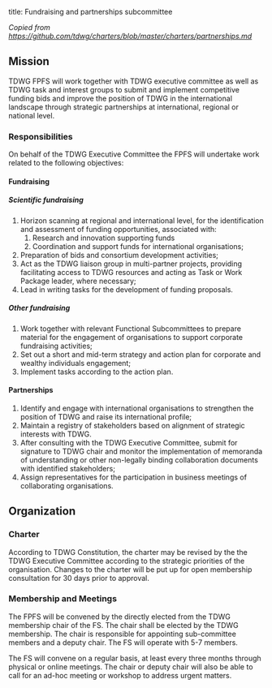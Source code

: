 title: Fundraising and partnerships subcommittee

_Copied from <https://github.com/tdwg/charters/blob/master/charters/partnerships.md>_

## Mission

TDWG FPFS will work together with TDWG executive committee as well as TDWG task and interest groups to submit and implement competitive funding bids and improve the position of TDWG in the international landscape through strategic partnerships at international, regional or national level.

### Responsibilities

On behalf of the TDWG Executive Committee the FPFS will undertake work related to the following objectives:

#### Fundraising

##### Scientific fundraising 

1. Horizon scanning at regional and international level, for the identification and assessment of funding opportunities, associated with:
    1. Research and innovation supporting funds
    1. Coordination and support funds for international organisations;
1. Preparation of bids and consortium development activities;
1. Act as the TDWG liaison group in multi-partner projects, providing facilitating access to TDWG resources and acting as Task or Work Package leader, where necessary;
1. Lead in writing tasks for the development of funding proposals.

##### Other fundraising

1. Work together with relevant Functional Subcommittees to prepare material for the engagement of organisations to support corporate fundraising activities;
1. Set out a short and mid-term strategy and action plan for corporate and wealthy individuals engagement;
1. Implement tasks according to the action plan.

#### Partnerships

1. Identify and engage with international organisations to strengthen the position of TDWG and raise its international profile;
1. Maintain a registry of stakeholders based on alignment of strategic interests with TDWG.
1. After consulting with the TDWG Executive Committee, submit for signature to TDWG chair and monitor the implementation of memoranda of understanding or other non-legally binding collaboration documents with identified stakeholders;
1. Assign representatives for the participation in business meetings of collaborating organisations.

## Organization 

### Charter 

According to TDWG Constitution, the charter may be revised by the the TDWG Executive Committee according to the strategic priorities of the organisation. Changes to the charter will be put up for open membership consultation for 30 days prior to approval.

### Membership and Meetings

The FPFS will be convened by the directly elected from the TDWG membership chair of the FS. The chair shall be elected by the TDWG membership. The chair is responsible for appointing sub-committee members and a deputy chair. The FS will operate with 5-7 members. 

The FS will convene on a regular basis, at least every three months through physical or online meetings. The chair or deputy chair will also be able to call for an ad-hoc meeting or workshop to address urgent matters.